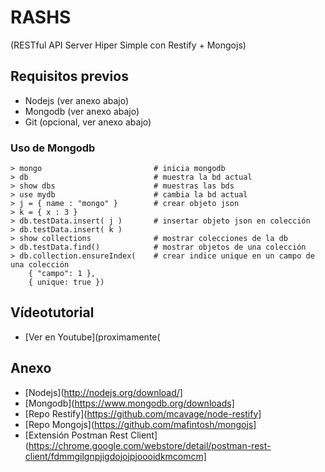 # RASHS
(RESTful API Server Hiper Simple con Restify + Mongojs)

## Requisitos previos

* Nodejs (ver anexo abajo)
* Mongodb (ver anexo abajo)
* Git (opcional, ver anexo abajo)

### Uso de Mongodb
```
> mongo 						# inicia mongodb
> db 							# muestra la bd actual
> show dbs						# muestras las bds
> use mydb						# cambia la bd actual
> j = { name : "mongo" }		# crear objeto json
> k = { x : 3 }
> db.testData.insert( j )		# insertar objeto json en colección
> db.testData.insert( k )
> show collections				# mostrar colecciones de la db
> db.testData.find() 			# mostrar objetos de una colección
> db.collection.ensureIndex( 	# crear indice unique en un campo de una colección
	{ "campo": 1 }, 
	{ unique: true })
```

## Vídeotutorial

* [Ver en Youtube](proximamente(

## Anexo

* [Nodejs](http://nodejs.org/download/]
* [Mongodb](https://www.mongodb.org/downloads]
* [Repo Restify](https://github.com/mcavage/node-restify]
* [Repo Mongojs](https://github.com/mafintosh/mongojs]
* [Extensión Postman Rest Client](https://chrome.google.com/webstore/detail/postman-rest-client/fdmmgilgnpjigdojojpjoooidkmcomcm]